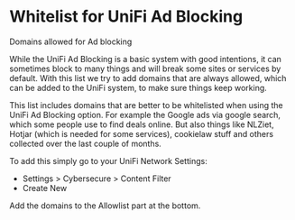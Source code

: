 # Whitelist for UniFi Ad Blocking

Domains allowed for Ad blocking

While the UniFi Ad Blocking is a basic system with good intentions, it can sometimes block to many things and will break some sites or services by default. With this list we try to add domains that are always allowed, which can be added to the UniFi system, to make sure things keep working.

This list includes domains that are better to be whitelisted when using the UniFi Ad Blocking option. For example the Google ads via google search, which some people use to find deals online. But also things like NLZiet, Hotjar (which is needed for some services), cookielaw stuff and others collected over the last couple of months.

To add this simply go to your UniFi Network Settings:

- Settings > Cybersecure > Content Filter
- Create New

Add the domains to the Allowlist part at the bottom.
